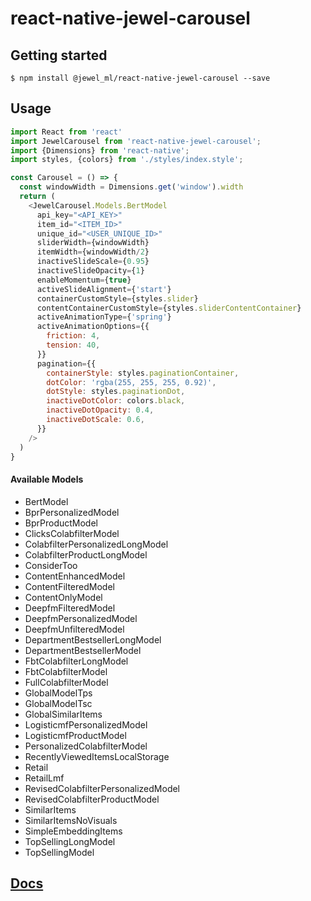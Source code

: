 # react-native-jewel-carousel

## Getting started

`$ npm install @jewel_ml/react-native-jewel-carousel --save`

## Usage
```javascript
import React from 'react'
import JewelCarousel from 'react-native-jewel-carousel';
import {Dimensions} from 'react-native';
import styles, {colors} from './styles/index.style';

const Carousel = () => {
  const windowWidth = Dimensions.get('window').width
  return (
    <JewelCarousel.Models.BertModel
      api_key="<API_KEY>"
      item_id="<ITEM_ID>"
      unique_id="<USER_UNIQUE_ID>"
      sliderWidth={windowWidth}
      itemWidth={windowWidth/2}
      inactiveSlideScale={0.95}
      inactiveSlideOpacity={1}
      enableMomentum={true}
      activeSlideAlignment={'start'}
      containerCustomStyle={styles.slider}
      contentContainerCustomStyle={styles.sliderContentContainer}
      activeAnimationType={'spring'}
      activeAnimationOptions={{
        friction: 4,
        tension: 40,
      }}
      pagination={{
        containerStyle: styles.paginationContainer,
        dotColor: 'rgba(255, 255, 255, 0.92)',
        dotStyle: styles.paginationDot,
        inactiveDotColor: colors.black,
        inactiveDotOpacity: 0.4,
        inactiveDotScale: 0.6,
      }}
    />
  )
}
```

#### Available Models

* BertModel
* BprPersonalizedModel
* BprProductModel
* ClicksColabfilterModel
* ColabfilterPersonalizedLongModel
* ColabfilterProductLongModel
* ConsiderToo
* ContentEnhancedModel
* ContentFilteredModel
* ContentOnlyModel
* DeepfmFilteredModel
* DeepfmPersonalizedModel
* DeepfmUnfilteredModel
* DepartmentBestsellerLongModel
* DepartmentBestsellerModel
* FbtColabfilterLongModel
* FbtColabfilterModel
* FullColabfilterModel
* GlobalModelTps
* GlobalModelTsc
* GlobalSimilarItems
* LogisticmfPersonalizedModel
* LogisticmfProductModel
* PersonalizedColabfilterModel
* RecentlyViewedItemsLocalStorage
* Retail
* RetailLmf
* RevisedColabfilterPersonalizedModel
* RevisedColabfilterProductModel
* SimilarItems
* SimilarItemsNoVisuals
* SimpleEmbeddingItems
* TopSellingLongModel
* TopSellingModel

## [Docs](./docs/API.md)
